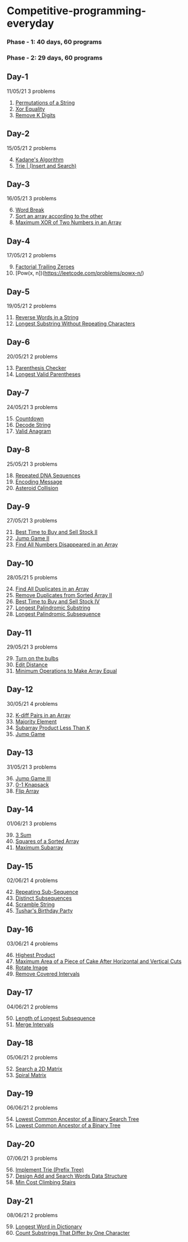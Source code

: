 # Competitive-programming-everyday
### Phase - 1: 40 days, 60 programs
### Phase - 2: 29 days, 60 programs

## Day-1
11/05/21
3 problems

1. [Permutations of a String](https://practice.geeksforgeeks.org/problems/permutations-of-a-string/1/?track=md-backtracking&batchId=144)
2. [Xor Equality](https://www.codechef.com/MAY21C/problems/XOREQUAL)
3. [Remove K Digits](https://practice.geeksforgeeks.org/problems/remove-k-digits/1#)

## Day-2
15/05/21
2 problems

4. [Kadane's Algorithm](https://practice.geeksforgeeks.org/problems/kadanes-algorithm-1587115620/1#)
5. [Trie | (Insert and Search)](https://practice.geeksforgeeks.org/problems/trie-insert-and-search0651/1#)

## Day-3
16/05/21
3 problems

6. [Word Break](https://leetcode.com/problems/word-break/submissions/)
7. [Sort an array according to the other](https://practice.geeksforgeeks.org/problems/relative-sorting4323/1#)
8. [Maximum XOR of Two Numbers in an Array](https://leetcode.com/problems/maximum-xor-of-two-numbers-in-an-array)

## Day-4
17/05/21
2 problems

9. [Factorial Trailing Zeroes](https://leetcode.com/problems/factorial-trailing-zeroes/)
10. [Pow(x, n])(https://leetcode.com/problems/powx-n/)

## Day-5
19/05/21
2 problems

11. [Reverse Words in a String](https://leetcode.com/problems/reverse-words-in-a-string/submissions/)
12. [Longest Substring Without Repeating Characters](https://leetcode.com/problems/longest-substring-without-repeating-characters/)

## Day-6
20/05/21
2 problems

13. [Parenthesis Checker](https://practice.geeksforgeeks.org/problems/parenthesis-checker2744/1)
14. [Longest Valid Parentheses](https://leetcode.com/problems/longest-valid-parentheses/submissions/)

## Day-7
24/05/21
3 problems

15. [Countdown](https://codingcompetitions.withgoogle.com/kickstart/round/000000000019ff43/00000000003380d2)
16. [Decode String](https://leetcode.com/problems/decode-string)
17. [Valid Anagram](https://leetcode.com/problems/valid-anagram/submissions/)

## Day-8
25/05/21
3 problems

18. [Repeated DNA Sequences](https://leetcode.com/problems/repeated-dna-sequences)
19. [Encoding Message](https://www.codechef.com/WICP2002/problems/ENCOMS)
20. [Asteroid Collision](https://leetcode.com/problems/asteroid-collision/submissions/)

## Day-9
27/05/21
3 problems

21. [Best Time to Buy and Sell Stock II](https://leetcode.com/problems/best-time-to-buy-and-sell-stock-ii/)
22. [Jump Game II](https://leetcode.com/problems/jump-game-ii/)
23. [Find All Numbers Disappeared in an Array](https://leetcode.com/problems/find-all-numbers-disappeared-in-an-array/)

## Day-10
28/05/21
5 problems

24. [Find All Duplicates in an Array](https://leetcode.com/problems/find-all-duplicates-in-an-array/)
25. [Remove Duplicates from Sorted Array II](https://leetcode.com/problems/remove-duplicates-from-sorted-array-ii/)
26. [Best Time to Buy and Sell Stock IV](https://leetcode.com/problems/best-time-to-buy-and-sell-stock-iv/)
27. [Longest Palindromic Substring](https://leetcode.com/problems/longest-palindromic-substring/)
28. [Longest Palindromic Subsequence](https://leetcode.com/problems/longest-palindromic-subsequence/)

## Day-11
29/05/21
3 problems

29. [Turn on the bulbs](https://www.interviewbit.com/test)
30. [Edit Distance](https://practice.geeksforgeeks.org/problems/edit-distance3702/1)
31. [Minimum Operations to Make Array Equal](https://leetcode.com/problems/minimum-operations-to-make-array-equal/)


## Day-12
30/05/21
4 problems

32. [K-diff Pairs in an Array](https://leetcode.com/problems/k-diff-pairs-in-an-array/)
33. [Majority Element](https://leetcode.com/problems/majority-element/)
34. [Subarray Product Less Than K](https://leetcode.com/problems/subarray-product-less-than-k/)
35. [Jump Game](https://leetcode.com/problems/jump-game/)


## Day-13
31/05/21
3 problems

36. [Jump Game III](https://leetcode.com/problems/jump-game-iii/)
37. [0-1 Knapsack](https://www.interviewbit.com/problems/0-1-knapsack/)
38. [Flip Array](https://www.interviewbit.com/problems/flip-array/)

## Day-14
01/06/21
3 problems

39. [3 Sum](https://leetcode.com/problems/3sum/)
40. [Squares of a Sorted Array](https://leetcode.com/problems/squares-of-a-sorted-array/)
41. [Maximum Subarray](https://leetcode.com/problems/maximum-subarray/)

## Day-15
02/06/21
4 problems

42. [Repeating Sub-Sequence](https://www.interviewbit.com/problems/repeating-subsequence/)
43. [Distinct Subsequences](https://www.interviewbit.com/problems/distinct-subsequences/)
44. [Scramble String](https://www.interviewbit.com/problems/scramble-string/)
45. [Tushar's Birthday Party](https://www.interviewbit.com/problems/tushars-birthday-party/)

## Day-16
03/06/21
4 problems

46. [Highest Product](https://www.interviewbit.com/problems/highest-product/)
47. [Maximum Area of a Piece of Cake After Horizontal and Vertical Cuts](https://leetcode.com/problems/maximum-area-of-a-piece-of-cake-after-horizontal-and-vertical-cuts/)
48. [Rotate Image](https://leetcode.com/problems/rotate-image/)
49. [Remove Covered Intervals](https://leetcode.com/problems/remove-covered-intervals/)

## Day-17
04/06/21
2 problems

50. [Length of Longest Subsequence](https://www.interviewbit.com/problems/length-of-longest-subsequence/)
51. [Merge Intervals](https://leetcode.com/problems/merge-intervals/)

## Day-18
05/06/21
2 problems

52. [Search a 2D Matrix](https://leetcode.com/problems/search-a-2d-matrix/)
53. [Spiral Matrix](https://leetcode.com/problems/spiral-matrix/)

## Day-19
06/06/21
2 problems

54. [Lowest Common Ancestor of a Binary Search Tree](https://leetcode.com/problems/lowest-common-ancestor-of-a-binary-search-tree/)
55. [Lowest Common Ancestor of a Binary Tree](https://leetcode.com/problems/lowest-common-ancestor-of-a-binary-tree/)

## Day-20
07/06/21
3 problems

56. [Implement Trie (Prefix Tree)](https://leetcode.com/problems/implement-trie-prefix-tree/)
57. [Design Add and Search Words Data Structure](https://leetcode.com/problems/design-add-and-search-words-data-structure/)
58. [Min Cost Climbing Stairs](https://leetcode.com/explore/challenge/card/june-leetcoding-challenge-2021/603/week-1-june-1st-june-7th/3770/)

## Day-21
08/06/21
2 problems

59. [Longest Word in Dictionary](https://leetcode.com/problems/longest-word-in-dictionary/)
60. [Count Substrings That Differ by One Character](https://leetcode.com/problems/count-substrings-that-differ-by-one-character/)